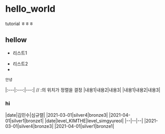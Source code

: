# hello_world
tutorial
ㅎㅎㅎ
## hellow
* 리스트1

- 리스트2
-

```
안녕
```
|:---|:---:|---:|      // :의 위치가 정렬을 결정
|내용1|내용2|내용3|
|내용1|내용2|내용3|

### hi

|date|김민수|심규렬|
|2021-03-01|silver4|bronze3|
|2021-04-01|silver1|bronze1|
|date|level_KIMTHE|level_simgyureol|
|--|--|--|
|2021-03-01|silver4|bronze3|
|2021-04-01|silver1|bronze1|
